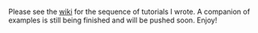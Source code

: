 Please see the [wiki](https://github.com/iloughman/D3-Lecture-Project/wiki) for the sequence of tutorials I wrote. A companion of examples is still being finished and will be pushed soon. Enjoy!
